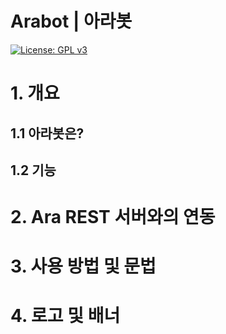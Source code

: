 # Arabot | 아라봇

[![License: GPL v3](https://img.shields.io/badge/License-GPL%20v3-blue.svg)](https://www.gnu.org/licenses/gpl-3.0)
  
    
# 1. 개요
## 1.1 아라봇은?

## 1.2 기능


# 2. Ara REST 서버와의 연동


# 3. 사용 방법 및 문법


# 4. 로고 및 배너
